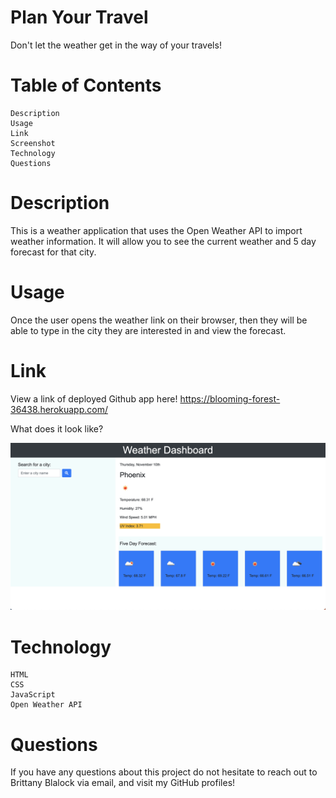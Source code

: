 # Plan Your Travel 

Don't let the weather get in the way of your travels! 

# Table of Contents

    Description
    Usage
    Link
    Screenshot
    Technology
    Questions

# Description

This is a weather application that uses the Open Weather API to import weather information. It will allow you to see the current weather and 5 day forecast for that city. 


# Usage

Once the user opens the weather link on their browser, then they will be able to type in the city they are interested in and view the forecast. 

# Link

View a link of deployed Github app here! 
https://blooming-forest-36438.herokuapp.com/

What does it look like? 

![Screenshot](/assets/weather-challenge-screenshot.png)

# Technology

    HTML
    CSS
    JavaScript
    Open Weather API 

# Questions

If you have any questions about this project do not hesitate to reach out to Brittany Blalock via email, and visit my GitHub profiles!

